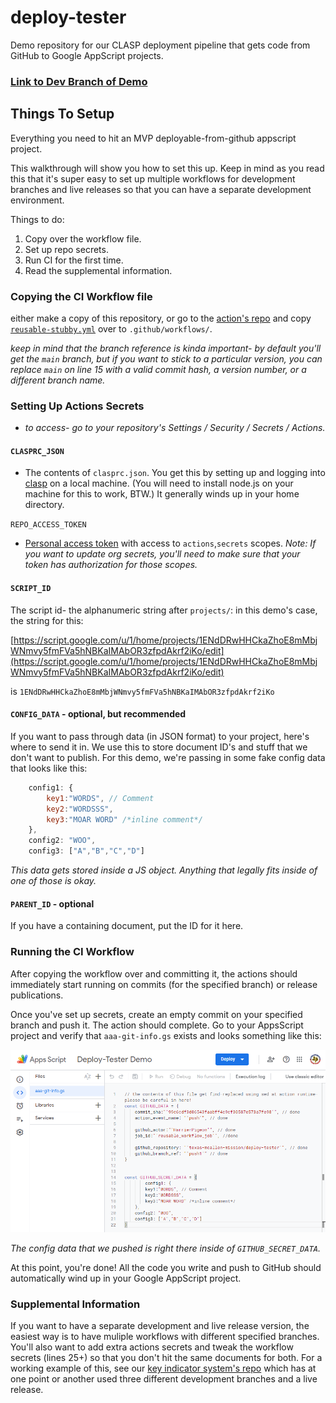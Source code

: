 # deploy-tester

Demo repository for our CLASP deployment pipeline that gets code from GitHub to Google AppScript projects.

### [Link to Dev Branch of Demo](https://script.google.com/d/1ENdDRwHHCkaZhoE8mMbjWNmvy5fmFVa5hNBKaIMAbOR3zfpdAkrf2iKo/edit?usp=sharing)

## Things To Setup

Everything you need to hit an MVP deployable-from-github appscript project.

This walkthrough will show you how to set this up.  Keep in mind as you read this that it's super easy to set up multiple workflows for development branches and live releases so that you can have a separate development environment.

Things to do:

1. Copy over the workflow file.
2. Set up repo secrets.
3. Run CI for the first time.
4. Read the supplemental information.

### Copying the CI Workflow file

either make a copy of this repository, or go to the [action's repo](https://github.com/texas-mcallen-mission/deploy-google-app-script-action-typescript) and copy [`reusable-stubby.yml`](https://github.com/texas-mcallen-mission/deploy-google-app-script-action-typescript/blob/main/.github/workflows/reusable-stubby.yml) over to ``.github/workflows/``.

*keep in mind that the branch reference is kinda important- by default you'll get the ``main`` branch, but if you want to stick to a particular version, you can replace ``main`` on line 15 with a valid commit hash, a version number, or a different branch name.*

### Setting Up Actions Secrets

- *to access- go to your repository's Settings / Security / Secrets / Actions.*

#### ``CLASPRC_JSON``

- The contents of ``clasprc.json``.  You get this by setting up and logging into [clasp](https://github.com/google/clasp) on a local machine.  (You will need to install node.js on your machine for this to work, BTW.)  It generally winds up in your home directory.

``REPO_ACCESS_TOKEN``

- [Personal access token](https://github.com/settings/tokens) with access to ``actions``,``secrets`` scopes.  *Note: If you want to update org secrets, you'll need to make sure that your token has authorization for those scopes.*

#### ``SCRIPT_ID``

The script id- the alphanumeric string after ``projects/``: in this demo's case, the string for this:

[https://script.google.com/u/1/home/projects/1ENdDRwHHCkaZhoE8mMbjWNmvy5fmFVa5hNBKaIMAbOR3zfpdAkrf2iKo/edit](https://script.google.com/u/1/home/projects/1ENdDRwHHCkaZhoE8mMbjWNmvy5fmFVa5hNBKaIMAbOR3zfpdAkrf2iKo/edit)

is ``1ENdDRwHHCkaZhoE8mMbjWNmvy5fmFVa5hNBKaIMAbOR3zfpdAkrf2iKo``

#### ``CONFIG_DATA`` - optional, but recommended

If you want to pass through data (in JSON format) to your project, here's where to send it in.  We use this to store document ID's and stuff that we don't want to publish.  For this demo, we're passing in some fake config data that looks like this:

```js
    config1: {
        key1:"WORDS", // Comment
        key2:"WORDSSS",
        key3:"MOAR WORD" /*inline comment*/
    },
    config2: "WOO",
    config3: ["A","B","C","D"]
```

*This data gets stored inside a JS object.  Anything that legally fits inside of one of those is okay.*

#### ``PARENT_ID`` - optional

If you have a containing document, put the ID for it here.

### Running the CI Workflow

After copying the workflow over and committing it, the actions should immediately start running on commits (for the specified branch) or release publications.

Once you've set up secrets, create an empty commit on your specified branch and push it.  The action should complete.  Go to your AppsScript project and verify that ```aaa-git-info.gs``` exists and looks something like this:

![image of the google appscript project editor with a populated git-info file](docs/basic-deploy-working.png)

*The config data that we pushed is right there inside of ``GITHUB_SECRET_DATA``.*

At this point, you're done!  All the code you write and push to GitHub should automatically wind up in your Google AppScript project.

### Supplemental Information

If you want to have a separate development and live release version, the easiest way is to have muliple workflows with different specified branches.  You'll also want to add extra actions secrets and tweak the workflow secrets (lines 25+) so that you don't hit the same documents for both.  For a working example of this, see our [key indicator system's repo](https://github.com/texas-mcallen-mission/key-indicator-system) which has at one point or another used three different development branches and a live release.

